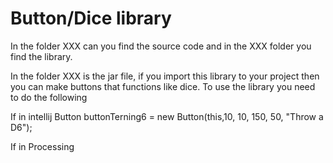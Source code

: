 # Button/Dice library

In the folder XXX can you find the source code and in the XXX folder you find the library.

In the folder XXX is the jar file, if you import this library to your project then you can make buttons that functions like dice. 
To use the library you need to do the following

If in intellij
    Button buttonTerning6 = new Button(this,10, 10, 150, 50, "Throw a D6");


If in Processing
